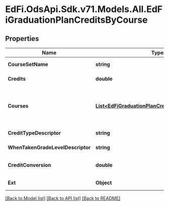 # EdFi.OdsApi.Sdk.v71.Models.All.EdFiGraduationPlanCreditsByCourse

## Properties

Name | Type | Description | Notes
------------ | ------------- | ------------- | -------------
**CourseSetName** | **string** | Identifying name given to a collection of courses. | 
**Credits** | **double** | The value of credits or units of value awarded for the completion of a course. | 
**Courses** | [**List&lt;EdFiGraduationPlanCreditsByCourseCourse&gt;**](EdFiGraduationPlanCreditsByCourseCourse.md) | An unordered collection of graduationPlanCreditsByCourseCourses. The course reference that identifies the organization of subject matter and related learning experiences provided for the instruction of students. | 
**CreditTypeDescriptor** | **string** | The type of credits or units of value awarded for the completion of a course. | [optional] 
**WhenTakenGradeLevelDescriptor** | **string** | The grade level when the student is planned to take the course. | [optional] 
**CreditConversion** | **double** | Conversion factor that when multiplied by the number of credits is equivalent to Carnegie units. | [optional] 
**Ext** | **Object** | Extensions to the GraduationPlanCreditsByCourse entity. | [optional] 

[[Back to Model list]](../../README.md#documentation-for-models) [[Back to API list]](../../README.md#documentation-for-api-endpoints) [[Back to README]](../../README.md)

